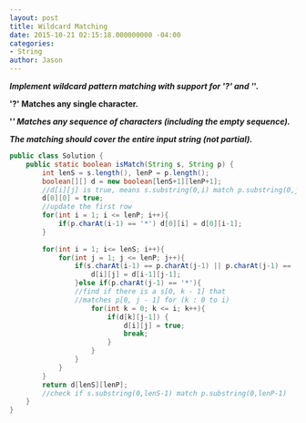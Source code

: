 ```yaml
---
layout: post
title: Wildcard Matching
date: 2015-10-21 02:15:18.000000000 -04:00
categories:
- String
author: Jason
---
```

<p><strong><em>Implement wildcard pattern matching with support for '?' and '</em>'.</p>

'?' Matches any single character.</p>
'<em>' Matches any sequence of characters (including the empty sequence).</p>
The matching should cover the entire input string (not partial).</em></strong></p>

``` java
public class Solution {
    public static boolean isMatch(String s, String p) {
        int lenS = s.length(), lenP = p.length();
        boolean[][] d = new boolean[lenS+1][lenP+1];
        //d[i][j] is true, means s.substring(0,i) match p.substring(0,j)
        d[0][0] = true;
        //update the first row
        for(int i = 1; i <= lenP; i++){
            if(p.charAt(i-1) == '*') d[0][i] = d[0][i-1];
        }
        
        for(int i = 1; i<= lenS; i++){
            for(int j = 1; j <= lenP; j++){
                if(s.charAt(i-1) == p.charAt(j-1) || p.charAt(j-1) == '?'){
                    d[i][j] = d[i-1][j-1];
                }else if(p.charAt(j-1) == '*'){
                //find if there is a s[0, k - 1] that 
                //matches p[0, j - 1] for (k : 0 to i)
                    for(int k = 0; k <= i; k++){
                        if(d[k][j-1]) {
                            d[i][j] = true;
                            break;
                        }
                    }
                }
            }
        }
        return d[lenS][lenP];
        //check if s.substring(0,lenS-1) match p.substring(0,lenP-1)
    }
}
```
